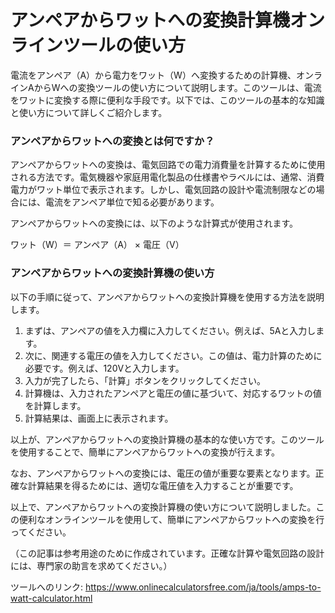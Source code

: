 アンペアからワットへの変換計算機オンラインツールの使い方
============================

電流をアンペア（A）から電力をワット（W）へ変換するための計算機、オンラインAからWへの変換ツールの使い方について説明します。このツールは、電流をワットに変換する際に便利な手段です。以下では、このツールの基本的な知識と使い方について詳しくご紹介します。

### アンペアからワットへの変換とは何ですか？

アンペアからワットへの変換は、電気回路での電力消費量を計算するために使用される方法です。電気機器や家庭用電化製品の仕様書やラベルには、通常、消費電力がワット単位で表示されます。しかし、電気回路の設計や電流制限などの場合には、電流をアンペア単位で知る必要があります。

アンペアからワットへの変換には、以下のような計算式が使用されます。

ワット（W）＝ アンペア（A） × 電圧（V）

### アンペアからワットへの変換計算機の使い方

以下の手順に従って、アンペアからワットへの変換計算機を使用する方法を説明します。

1. まずは、アンペアの値を入力欄に入力してください。例えば、5Aと入力します。
2. 次に、関連する電圧の値を入力してください。この値は、電力計算のために必要です。例えば、120Vと入力します。
3. 入力が完了したら、「計算」ボタンをクリックしてください。
4. 計算機は、入力されたアンペアと電圧の値に基づいて、対応するワットの値を計算します。
5. 計算結果は、画面上に表示されます。

以上が、アンペアからワットへの変換計算機の基本的な使い方です。このツールを使用することで、簡単にアンペアからワットへの変換が行えます。

なお、アンペアからワットへの変換には、電圧の値が重要な要素となります。正確な計算結果を得るためには、適切な電圧値を入力することが重要です。

以上で、アンペアからワットへの変換計算機の使い方について説明しました。この便利なオンラインツールを使用して、簡単にアンペアからワットへの変換を行ってください。

（この記事は参考用途のために作成されています。正確な計算や電気回路の設計には、専門家の助言を求めてください。）

ツールへのリンク: <https://www.onlinecalculatorsfree.com/ja/tools/amps-to-watt-calculator.html>